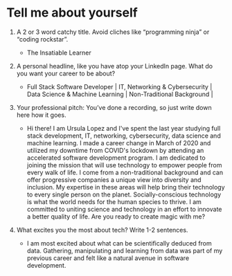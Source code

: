 # Tell me about yourself

1. A 2 or 3 word catchy title. Avoid cliches like “programming ninja” or “coding rockstar”.
    - The Insatiable Learner


1. A personal headline, like you have atop your LinkedIn page. What do you want your career to be about?
    - Full Stack Software Developer | IT, Networking & Cybersecurity | Data Science & Machine Learning | Non-Traditional Background | 


1. Your professional pitch: You’ve done a recording, so just write down here how it goes.
    - Hi there! I am Ursula Lopez and I've spent the last year studying full stack development, IT, networking, cybersecurity, data science and machine learning. I made a career change in March of 2020 and utilized my downtime from COVID's lockdown by attending an accelerated software development program. I am dedicated to joining the mission that will use technology to empower people from every walk of life. I come from a non-traditional background and can offer progressive companies a unique view into diversity and inclusion. My expertise in these areas will help bring their technology to every single person on the planet. Socially-conscious technology is what the world needs for the human species to thrive. I am committed to uniting science and technology in an effort to innovate a better quality of life. Are you ready to create magic with me?


1. What excites you the most about tech? Write 1-2 sentences.
    - I am most excited about what can be scientifically deduced from data. Gathering, manipulating and learning from data was part of my previous career and felt like a natural avenue in software development.